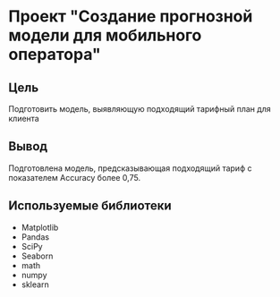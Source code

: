 # Проект "Создание прогнозной модели для мобильного оператора"

## Цель
Подготовить модель, выявляющую подходящий тарифный план для клиента

## Вывод
Подготовлена модель, предсказывающая подходящий тариф с показателем Accuracy более 0,75.

## Используемые библиотеки
- Matplotlib
- Pandas
- SciPy
- Seaborn
- math
- numpy
- sklearn
